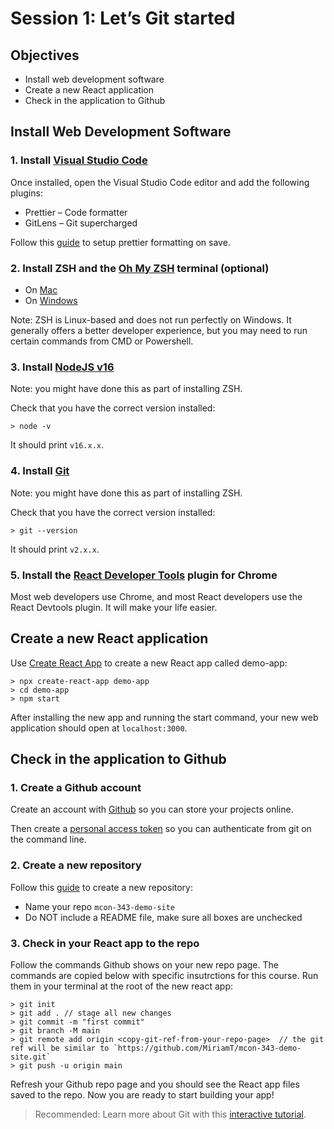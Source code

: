 # Session 1: Let’s Git started

## Objectives

- Install web development software
- Create a new React application
- Check in the application to Github

## Install Web Development Software

### 1. Install [Visual Studio Code](https://code.visualstudio.com/)

Once installed, open the Visual Studio Code editor and add the following plugins:

- Prettier – Code formatter
- GitLens – Git supercharged

Follow this [guide](https://scottsauber.com/2017/06/10/prettier-format-on-save-never-worry-about-formatting-javascript-again/) to setup prettier formatting on save.

### 2. Install ZSH and the [Oh My ZSH](https://ohmyz.sh/) terminal (optional)

- On [Mac](https://github.com/ohmyzsh/ohmyzsh/wiki)
- On [Windows](https://dev.to/vsalbuq/how-to-install-oh-my-zsh-on-windows-10-home-edition-49g2)

Note: ZSH is Linux-based and does not run perfectly on Windows. It generally offers a better developer experience, but you may need to run certain commands from CMD or Powershell.

### 3. Install [NodeJS v16 ](https://nodejs.org/en/)

Note: you might have done this as part of installing ZSH.

Check that you have the correct version installed:

```
> node -v
```

It should print `v16.x.x`.

### 4. Install [Git](https://git-scm.com/downloads)

Note: you might have done this as part of installing ZSH.

Check that you have the correct version installed:

```
> git --version
```

It should print `v2.x.x`.

### 5. Install the [React Developer Tools](https://chrome.google.com/webstore/detail/react-developer-tools/fmkadmapgofadopljbjfkapdkoienihi?hl=en) plugin for Chrome

Most web developers use Chrome, and most React developers use the React Devtools plugin. It will make your life easier.

## Create a new React application

Use [Create React App](https://create-react-app.dev/) to create a new React app called demo-app:

```
> npx create-react-app demo-app
> cd demo-app
> npm start
```

After installing the new app and running the start command, your new web application should open at `localhost:3000`.

## Check in the application to Github

### 1. Create a Github account

Create an account with [Github](https://github.com/) so you can store your projects online.

Then create a [personal access token](https://docs.github.com/en/authentication/keeping-your-account-and-data-secure/creating-a-personal-access-token) so you can authenticate from git on the command line.

### 2. Create a new repository

Follow this [guide](https://docs.github.com/en/get-started/quickstart/hello-world) to create a new repository:

- Name your repo `mcon-343-demo-site`
- Do NOT include a README file, make sure all boxes are unchecked

### 3. Check in your React app to the repo

Follow the commands Github shows on your new repo page. The commands are copied below with specific insutrctions for this course. Run them in your terminal at the root of the new react app:

```
> git init
> git add . // stage all new changes
> git commit -m "first commit"
> git branch -M main
> git remote add origin <copy-git-ref-from-your-repo-page>  // the git ref will be similar to `https://github.com/MiriamT/mcon-343-demo-site.git`
> git push -u origin main
```

Refresh your Github repo page and you should see the React app files saved to the repo. Now you are ready to start building your app!

> Recommended: Learn more about Git with this [interactive tutorial](https://learngitbranching.js.org/?locale=en_US).
